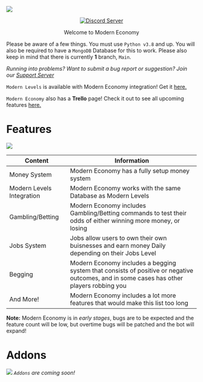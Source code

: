 ![](https://cdn.discordapp.com/attachments/831180817064656907/903720885641437235/MODERN_LEVELS.png)
<p align="center">
  <a href="https://discord.gg/E56eZdNjK4">
    <img src="https://discordapp.com/api/guilds/809362745354354688/widget.png?style=shield" alt="Discord Server">
  </a>
	  </p>

<p align="center">
	  Welcome to Modern Economy  </p>

Please be aware of a few things. You must use `Python v3.8` and up. You will also be required to have a `MongoDB` Database for this to work. Please also keep in mind that there is currently **1** branch, ``Main``. 
	  
*Running into problems? Want to submit a bug report or suggestion? Join our [Support Server](https://discord.gg/E56eZdNjK4)*

`Modern Levels` is available with Modern Economy integration! Get it [here.](https://github.com/KumosLab/Discord-Levels-Bot)

`Modern Economy` also has a **Trello** page! Check it out to see all upcoming features [here.](https://trello.com/b/YVxv61af/modern-economy)

# Features
![](https://cdn.discordapp.com/attachments/831180817064656907/904430488641474650/MODERN_LEVELS_1.png)

| Content   | Information |
| ------------- | ------------- |
| Money System  | Modern Economy has a fully setup money system  |
| Modern Levels Integration  | Modern Economy works with the same Database as Modern Levels  |
| Gambling/Betting      | Modern Economy includes Gambling/Betting commands to test their odds of either winning more money, or losing         |
| Jobs System  | Jobs allow users to own their own buisnesses and earn money Daily depending on their Jobs Level  |
| Begging  | Modern Economy includes a begging system that consists of positive or negative outcomes, and in some cases has other players robbing you  |
| And More!  | Modern Economy includes a lot more features that would make this list too long  |

**Note:** Modern Economy is in *early stages*, bugs are to be expected and the feature count will be low, but overtime bugs will be patched and the bot will expand!

# Addons
![](https://cdn.discordapp.com/attachments/831180817064656907/904431906651787316/MODERN_LEVELS_2.png)
*`Addons` are coming soon!*


